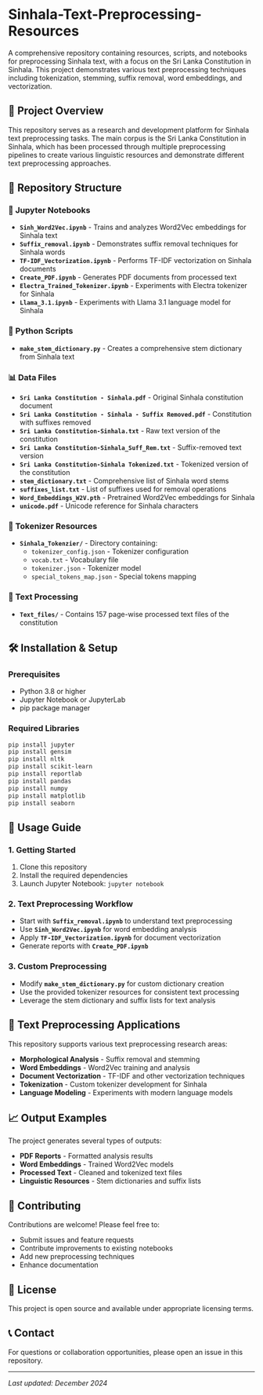 # Sinhala-Text-Preprocessing-Resources

A comprehensive repository containing resources, scripts, and notebooks for preprocessing Sinhala text, with a focus on the Sri Lanka Constitution in Sinhala. This project demonstrates various text preprocessing techniques including tokenization, stemming, suffix removal, word embeddings, and vectorization.

## 🚀 Project Overview

This repository serves as a research and development platform for Sinhala text preprocessing tasks. The main corpus is the Sri Lanka Constitution in Sinhala, which has been processed through multiple preprocessing pipelines to create various linguistic resources and demonstrate different text preprocessing approaches.

## 📁 Repository Structure

### 📓 Jupyter Notebooks
- **`Sinh_Word2Vec.ipynb`** - Trains and analyzes Word2Vec embeddings for Sinhala text
- **`Suffix_removal.ipynb`** - Demonstrates suffix removal techniques for Sinhala words
- **`TF-IDF_Vectorization.ipynb`** - Performs TF-IDF vectorization on Sinhala documents
- **`Create_PDF.ipynb`** - Generates PDF documents from processed text
- **`Electra_Trained_Tokenizer.ipynb`** - Experiments with Electra tokenizer for Sinhala
- **`Llama_3.1.ipynb`** - Experiments with Llama 3.1 language model for Sinhala

### 🐍 Python Scripts
- **`make_stem_dictionary.py`** - Creates a comprehensive stem dictionary from Sinhala text

### 📊 Data Files
- **`Sri Lanka Constitution - Sinhala.pdf`** - Original Sinhala constitution document
- **`Sri Lanka Constitution - Sinhala - Suffix Removed.pdf`** - Constitution with suffixes removed
- **`Sri Lanka Constitution-Sinhala.txt`** - Raw text version of the constitution
- **`Sri Lanka Constitution-Sinhala_Suff_Rem.txt`** - Suffix-removed text version
- **`Sri Lanka Constitution-Sinhala Tokenized.txt`** - Tokenized version of the constitution
- **`stem_dictionary.txt`** - Comprehensive list of Sinhala word stems
- **`suffixes_list.txt`** - List of suffixes used for removal operations
- **`Word_Embeddings_W2V.pth`** - Pretrained Word2Vec embeddings for Sinhala
- **`unicode.pdf`** - Unicode reference for Sinhala characters

### 🔧 Tokenizer Resources
- **`Sinhala_Tokenzier/`** - Directory containing:
  - `tokenizer_config.json` - Tokenizer configuration
  - `vocab.txt` - Vocabulary file
  - `tokenizer.json` - Tokenizer model
  - `special_tokens_map.json` - Special tokens mapping

### 📄 Text Processing
- **`Text_files/`** - Contains 157 page-wise processed text files of the constitution

## 🛠️ Installation & Setup

### Prerequisites
- Python 3.8 or higher
- Jupyter Notebook or JupyterLab
- pip package manager

### Required Libraries
```bash
pip install jupyter
pip install gensim
pip install nltk
pip install scikit-learn
pip install reportlab
pip install pandas
pip install numpy
pip install matplotlib
pip install seaborn
```

## 📖 Usage Guide

### 1. Getting Started
1. Clone this repository
2. Install the required dependencies
3. Launch Jupyter Notebook: `jupyter notebook`

### 2. Text Preprocessing Workflow
- Start with **`Suffix_removal.ipynb`** to understand text preprocessing
- Use **`Sinh_Word2Vec.ipynb`** for word embedding analysis
- Apply **`TF-IDF_Vectorization.ipynb`** for document vectorization
- Generate reports with **`Create_PDF.ipynb`**

### 3. Custom Preprocessing
- Modify **`make_stem_dictionary.py`** for custom dictionary creation
- Use the provided tokenizer resources for consistent text processing
- Leverage the stem dictionary and suffix lists for text analysis

## 🔬 Text Preprocessing Applications

This repository supports various text preprocessing research areas:
- **Morphological Analysis** - Suffix removal and stemming
- **Word Embeddings** - Word2Vec training and analysis
- **Document Vectorization** - TF-IDF and other vectorization techniques
- **Tokenization** - Custom tokenizer development for Sinhala
- **Language Modeling** - Experiments with modern language models

## 📈 Output Examples

The project generates several types of outputs:
- **PDF Reports** - Formatted analysis results
- **Word Embeddings** - Trained Word2Vec models
- **Processed Text** - Cleaned and tokenized text files
- **Linguistic Resources** - Stem dictionaries and suffix lists

## 🤝 Contributing

Contributions are welcome! Please feel free to:
- Submit issues and feature requests
- Contribute improvements to existing notebooks
- Add new preprocessing techniques
- Enhance documentation

## 📄 License

This project is open source and available under appropriate licensing terms.

## 📞 Contact

For questions or collaboration opportunities, please open an issue in this repository.

---

*Last updated: December 2024*
